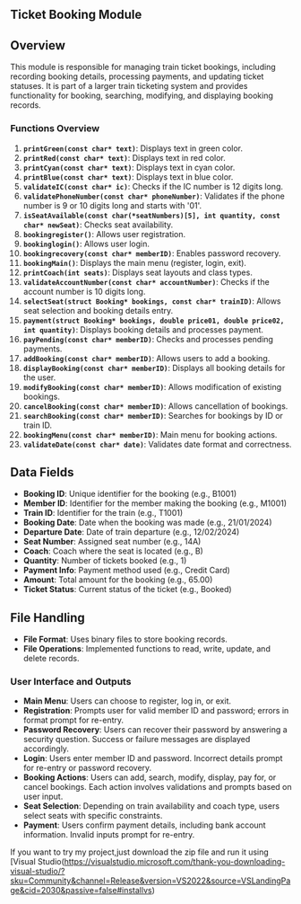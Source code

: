 ## Ticket Booking Module

## Overview

This module is responsible for managing train ticket bookings, including recording booking details, processing payments, and updating ticket statuses. It is part of a larger train ticketing system and provides functionality for booking, searching, modifying, and displaying booking records.

### Functions Overview

1. **`printGreen(const char* text)`**: Displays text in green color.
2. **`printRed(const char* text)`**: Displays text in red color.
3. **`printCyan(const char* text)`**: Displays text in cyan color.
4. **`printBlue(const char* text)`**: Displays text in blue color.
5. **`validateIC(const char* ic)`**: Checks if the IC number is 12 digits long.
6. **`validatePhoneNumber(const char* phoneNumber)`**: Validates if the phone number is 9 or 10 digits long and starts with '01'.
7. **`isSeatAvailable(const char(*seatNumbers)[5], int quantity, const char* newSeat)`**: Checks seat availability.
8. **`bookingregister()`**: Allows user registration.
9. **`bookinglogin()`**: Allows user login.
10. **`bookingrecovery(const char* memberID)`**: Enables password recovery.
11. **`bookingMain()`**: Displays the main menu (register, login, exit).
12. **`printCoach(int seats)`**: Displays seat layouts and class types.
13. **`validateAccountNumber(const char* accountNumber)`**: Checks if the account number is 10 digits long.
14. **`selectSeat(struct Booking* bookings, const char* trainID)`**: Allows seat selection and booking details entry.
15. **`payment(struct Booking* bookings, double price01, double price02, int quantity)`**: Displays booking details and processes payment.
16. **`payPending(const char* memberID)`**: Checks and processes pending payments.
17. **`addBooking(const char* memberID)`**: Allows users to add a booking.
18. **`displayBooking(const char* memberID)`**: Displays all booking details for the user.
19. **`modifyBooking(const char* memberID)`**: Allows modification of existing bookings.
20. **`cancelBooking(const char* memberID)`**: Allows cancellation of bookings.
21. **`searchBooking(const char* memberID)`**: Searches for bookings by ID or train ID.
22. **`bookingMenu(const char* memberID)`**: Main menu for booking actions.
23. **`validateDate(const char* date)`**: Validates date format and correctness.

## Data Fields

- **Booking ID**: Unique identifier for the booking (e.g., B1001)
- **Member ID**: Identifier for the member making the booking (e.g., M1001)
- **Train ID**: Identifier for the train (e.g., T1001)
- **Booking Date**: Date when the booking was made (e.g., 21/01/2024)
- **Departure Date**: Date of train departure (e.g., 12/02/2024)
- **Seat Number**: Assigned seat number (e.g., 14A)
- **Coach**: Coach where the seat is located (e.g., B)
- **Quantity**: Number of tickets booked (e.g., 1)
- **Payment Info**: Payment method used (e.g., Credit Card)
- **Amount**: Total amount for the booking (e.g., 65.00)
- **Ticket Status**: Current status of the ticket (e.g., Booked)

## File Handling

- **File Format**: Uses binary files to store booking records.
- **File Operations**: Implemented functions to read, write, update, and delete records.

### User Interface and Outputs
- **Main Menu**: Users can choose to register, log in, or exit.
- **Registration**: Prompts user for valid member ID and password; errors in format prompt for re-entry.
- **Password Recovery**: Users can recover their password by answering a security question. Success or failure messages are displayed accordingly.
- **Login**: Users enter member ID and password. Incorrect details prompt for re-entry or password recovery.
- **Booking Actions**: Users can add, search, modify, display, pay for, or cancel bookings. Each action involves validations and prompts based on user input.
- **Seat Selection**: Depending on train availability and coach type, users select seats with specific constraints.
- **Payment**: Users confirm payment details, including bank account information. Invalid inputs prompt for re-entry.

If you want to try my project,just download the zip file and run it using [Visual Studio(https://visualstudio.microsoft.com/thank-you-downloading-visual-studio/?sku=Community&channel=Release&version=VS2022&source=VSLandingPage&cid=2030&passive=false#installvs) 
